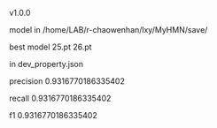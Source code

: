v1.0.0

model in /home/LAB/r-chaowenhan/lxy/MyHMN/save/

best model 25.pt 26.pt

in dev_property.json

precision 0.9316770186335402

recall 0.9316770186335402

f1 0.9316770186335402